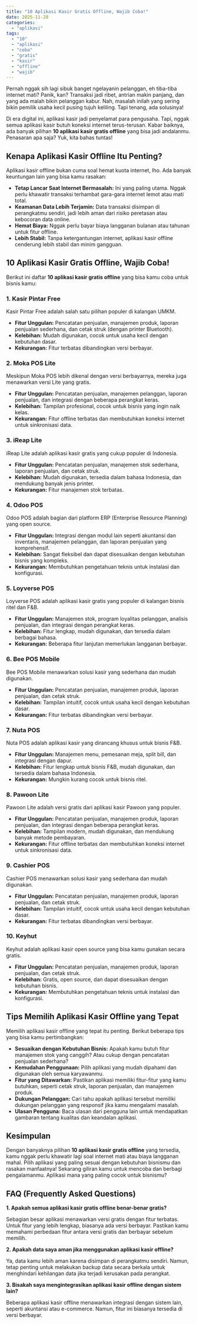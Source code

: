 ```yaml
---
title: "10 Aplikasi Kasir Gratis Offline, Wajib Coba!"
date: 2025-11-28
categories: 
  - "aplikasi"
tags: 
  - "10"
  - "aplikasi"
  - "coba"
  - "gratis"
  - "kasir"
  - "offline"
  - "wajib"
---
```


Pernah nggak sih lagi sibuk banget ngelayanin pelanggan, eh tiba-tiba internet mati? Panik, kan? Transaksi jadi ribet, antrian makin panjang, dan yang ada malah bikin pelanggan kabur. Nah, masalah inilah yang sering bikin pemilik usaha kecil pusing tujuh keliling. Tapi tenang, ada solusinya!

Di era digital ini, aplikasi kasir jadi penyelamat para pengusaha. Tapi, nggak semua aplikasi kasir butuh koneksi internet terus-terusan. Kabar baiknya, ada banyak pilihan **10 aplikasi kasir gratis offline** yang bisa jadi andalanmu. Penasaran apa saja? Yuk, kita bahas tuntas!

## Kenapa Aplikasi Kasir Offline Itu Penting?

Aplikasi kasir offline bukan cuma soal hemat kuota internet, lho. Ada banyak keuntungan lain yang bisa kamu rasakan:

- **Tetap Lancar Saat Internet Bermasalah:** Ini yang paling utama. Nggak perlu khawatir transaksi terhambat gara-gara internet lemot atau mati total.
- **Keamanan Data Lebih Terjamin:** Data transaksi disimpan di perangkatmu sendiri, jadi lebih aman dari risiko peretasan atau kebocoran data online.
- **Hemat Biaya:** Nggak perlu bayar biaya langganan bulanan atau tahunan untuk fitur offline.
- **Lebih Stabil:** Tanpa ketergantungan internet, aplikasi kasir offline cenderung lebih stabil dan minim gangguan.

## 10 Aplikasi Kasir Gratis Offline, Wajib Coba!

Berikut ini daftar **10 aplikasi kasir gratis offline** yang bisa kamu coba untuk bisnis kamu:

### 1\. Kasir Pintar Free

Kasir Pintar Free adalah salah satu pilihan populer di kalangan UMKM.

- **Fitur Unggulan:** Pencatatan penjualan, manajemen produk, laporan penjualan sederhana, dan cetak struk (dengan printer Bluetooth).
- **Kelebihan:** Mudah digunakan, cocok untuk usaha kecil dengan kebutuhan dasar.
- **Kekurangan:** Fitur terbatas dibandingkan versi berbayar.

### 2\. Moka POS Lite

Meskipun Moka POS lebih dikenal dengan versi berbayarnya, mereka juga menawarkan versi Lite yang gratis.

- **Fitur Unggulan:** Pencatatan penjualan, manajemen pelanggan, laporan penjualan, dan integrasi dengan beberapa perangkat keras.
- **Kelebihan:** Tampilan profesional, cocok untuk bisnis yang ingin naik kelas.
- **Kekurangan:** Fitur offline terbatas dan membutuhkan koneksi internet untuk sinkronisasi data.

### 3\. iReap Lite

iReap Lite adalah aplikasi kasir gratis yang cukup populer di Indonesia.

- **Fitur Unggulan:** Pencatatan penjualan, manajemen stok sederhana, laporan penjualan, dan cetak struk.
- **Kelebihan:** Mudah digunakan, tersedia dalam bahasa Indonesia, dan mendukung banyak jenis printer.
- **Kekurangan:** Fitur manajemen stok terbatas.

### 4\. Odoo POS

Odoo POS adalah bagian dari platform ERP (Enterprise Resource Planning) yang open source.

- **Fitur Unggulan:** Integrasi dengan modul lain seperti akuntansi dan inventaris, manajemen pelanggan, dan laporan penjualan yang komprehensif.
- **Kelebihan:** Sangat fleksibel dan dapat disesuaikan dengan kebutuhan bisnis yang kompleks.
- **Kekurangan:** Membutuhkan pengetahuan teknis untuk instalasi dan konfigurasi.

### 5\. Loyverse POS

Loyverse POS adalah aplikasi kasir gratis yang populer di kalangan bisnis ritel dan F&B.

- **Fitur Unggulan:** Manajemen stok, program loyalitas pelanggan, analisis penjualan, dan integrasi dengan perangkat keras.
- **Kelebihan:** Fitur lengkap, mudah digunakan, dan tersedia dalam berbagai bahasa.
- **Kekurangan:** Beberapa fitur lanjutan memerlukan langganan berbayar.

### 6\. Bee POS Mobile

Bee POS Mobile menawarkan solusi kasir yang sederhana dan mudah digunakan.

- **Fitur Unggulan:** Pencatatan penjualan, manajemen produk, laporan penjualan, dan cetak struk.
- **Kelebihan:** Tampilan intuitif, cocok untuk usaha kecil dengan kebutuhan dasar.
- **Kekurangan:** Fitur terbatas dibandingkan versi berbayar.

### 7\. Nuta POS

Nuta POS adalah aplikasi kasir yang dirancang khusus untuk bisnis F&B.

- **Fitur Unggulan:** Manajemen menu, pemesanan meja, split bill, dan integrasi dengan dapur.
- **Kelebihan:** Fitur lengkap untuk bisnis F&B, mudah digunakan, dan tersedia dalam bahasa Indonesia.
- **Kekurangan:** Mungkin kurang cocok untuk bisnis ritel.

### 8\. Pawoon Lite

Pawoon Lite adalah versi gratis dari aplikasi kasir Pawoon yang populer.

- **Fitur Unggulan:** Pencatatan penjualan, manajemen produk, laporan penjualan, dan integrasi dengan beberapa perangkat keras.
- **Kelebihan:** Tampilan modern, mudah digunakan, dan mendukung banyak metode pembayaran.
- **Kekurangan:** Fitur offline terbatas dan membutuhkan koneksi internet untuk sinkronisasi data.

### 9\. Cashier POS

Cashier POS menawarkan solusi kasir yang sederhana dan mudah digunakan.

- **Fitur Unggulan:** Pencatatan penjualan, manajemen produk, laporan penjualan, dan cetak struk.
- **Kelebihan:** Tampilan intuitif, cocok untuk usaha kecil dengan kebutuhan dasar.
- **Kekurangan:** Fitur terbatas dibandingkan versi berbayar.

### 10\. Keyhut

Keyhut adalah aplikasi kasir open source yang bisa kamu gunakan secara gratis.

- **Fitur Unggulan:** Pencatatan penjualan, manajemen produk, laporan penjualan, dan cetak struk.
- **Kelebihan:** Gratis, open source, dan dapat disesuaikan dengan kebutuhan bisnis.
- **Kekurangan:** Membutuhkan pengetahuan teknis untuk instalasi dan konfigurasi.

## Tips Memilih Aplikasi Kasir Offline yang Tepat

Memilih aplikasi kasir offline yang tepat itu penting. Berikut beberapa tips yang bisa kamu pertimbangkan:

- **Sesuaikan dengan Kebutuhan Bisnis:** Apakah kamu butuh fitur manajemen stok yang canggih? Atau cukup dengan pencatatan penjualan sederhana?
- **Kemudahan Penggunaan:** Pilih aplikasi yang mudah dipahami dan digunakan oleh semua karyawanmu.
- **Fitur yang Ditawarkan:** Pastikan aplikasi memiliki fitur-fitur yang kamu butuhkan, seperti cetak struk, laporan penjualan, dan manajemen produk.
- **Dukungan Pelanggan:** Cari tahu apakah aplikasi tersebut memiliki dukungan pelanggan yang responsif jika kamu mengalami masalah.
- **Ulasan Pengguna:** Baca ulasan dari pengguna lain untuk mendapatkan gambaran tentang kualitas dan keandalan aplikasi.

## Kesimpulan

Dengan banyaknya pilihan **10 aplikasi kasir gratis offline** yang tersedia, kamu nggak perlu khawatir lagi soal internet mati atau biaya langganan mahal. Pilih aplikasi yang paling sesuai dengan kebutuhan bisnismu dan rasakan manfaatnya! Sekarang giliran kamu untuk mencoba dan berbagi pengalamanmu. Aplikasi mana yang paling cocok untuk bisnismu?

## FAQ (Frequently Asked Questions)

**1\. Apakah semua aplikasi kasir gratis offline benar-benar gratis?**

Sebagian besar aplikasi menawarkan versi gratis dengan fitur terbatas. Untuk fitur yang lebih lengkap, biasanya ada versi berbayar. Pastikan kamu memahami perbedaan fitur antara versi gratis dan berbayar sebelum memilih.

**2\. Apakah data saya aman jika menggunakan aplikasi kasir offline?**

Ya, data kamu lebih aman karena disimpan di perangkatmu sendiri. Namun, tetap penting untuk melakukan backup data secara berkala untuk menghindari kehilangan data jika terjadi kerusakan pada perangkat.

**3\. Bisakah saya mengintegrasikan aplikasi kasir offline dengan sistem lain?**

Beberapa aplikasi kasir offline menawarkan integrasi dengan sistem lain, seperti akuntansi atau e-commerce. Namun, fitur ini biasanya tersedia di versi berbayar.
